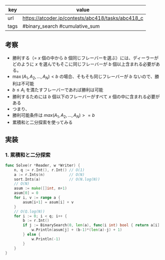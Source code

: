 
| key  | value                                             |
| ---- | ------------------------------------------------- |
| url  | https://atcoder.jp/contests/abc418/tasks/abc418_c |
| tags | #binary_search #cumulative_sum                    |

## 考察

- 勝利する（= $x$ 個の中から $b$ 個同じフレーバーを選ぶ）には、ディーラーがどのように $x$ を選んでもそこに同じフレーバーが $b$ 個以上含まれる必要がある。
- $\max(A_1, A_2, ..., A_N) < b$ の場合、そもそも同じフレーバーが $b$ ないので、勝利は不可能
- $b \le A_i$ を満たすフレーバーであれば勝利は可能
- 勝利するためには $b$ 個以下のフレーバーがすべて $x$ 個の中に含まれる必要がある
- つまり、
- 勝利可能条件は $max(A_1, A_2, ..., A_N) >= b$
- 累積和と二分探索を使ってみる

## 実装

### 1. 累積和と二分探索

```go
func Solve(r *Reader, w *Writer) {
	n, q := r.Int(), r.Int() // O(1)
	a := r.Ints(n)           // O(N)
	sort.Ints(a)             // O(N.log(N))
	// O(N)
	asum := make([]int, n+1)
	asum[0] = 0
	for i, v := range a {
		asum[i+1] = asum[i] + v
	}
	// O(Q.log(N))
	for i := 0; i < q; i++ {
		b := r.Int()
		if j := BinarySearch(0, len(a), func(i int) bool { return a[i] >= b }); j < len(a) {
			w.Println(asum[j] + (b-1)*(len(a)-j) + 1)
		} else {
			w.Println(-1)
		}
	}
}
```